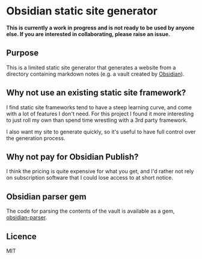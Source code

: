 # Obsidian static site generator

**This is currently a work in progress and is not ready to be used by anyone else. If you are interested in collaborating, please raise an issue.**

## Purpose
This is a limited static site generator that generates a website from a directory containing markdown notes (e.g. a vault created by [Obsidian](https://obsidian.md/)).

## Why not use an existing static site framework?
I find static site frameworks tend to have a steep learning curve, and come with a lot of features I don't need. For this project I found it more interesting to just roll my own than spend time wrestling with a 3rd party framework.

I also want my site to generate quickly, so it's useful to have full control over the generation process.

## Why not pay for Obsidian Publish?
I think the pricing is quite expensive for what you get, and I'd rather not rely on subscription software that I could lose access to at short notice.

## Obsidian parser gem
The code for parsing the contents of the vault is available as a gem, [obsidian-parser](https://github.com/MatMoore/obsidian-parser).

## Licence
MIT
